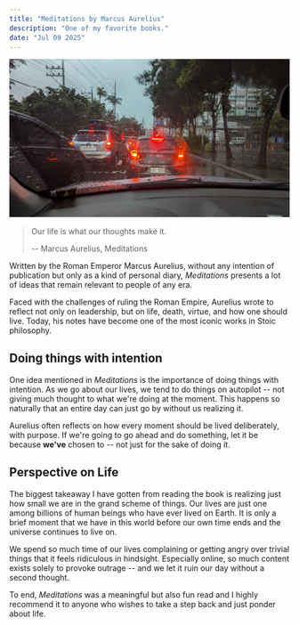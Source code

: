 ```yaml
---
title: "Meditations by Marcus Aurelius"
description: "One of my favorite books."
date: "Jul 09 2025"
---
```


![Cars](cars.jpg)

> Our life is what our thoughts make it.
>
> -- Marcus Aurelius, Meditations

Written by the Roman Emperor Marcus Aurelius, without any intention of publication but only as a kind of personal diary, _Meditations_ presents a lot of ideas that remain relevant to people of any era.

Faced with the challenges of ruling the Roman Empire, Aurelius wrote to reflect not only on leadership, but on life, death, virtue, and how one should live. Today, his notes have become one of the most iconic works in Stoic philosophy.

## Doing things with intention

One idea mentioned in _Meditations_ is the importance of doing things with intention. As we go about our lives, we tend to do things on autopilot -- not giving much thought to what we're doing at the moment. This happens so naturally that an entire day can just go by without us realizing it.

Aurelius often reflects on how every moment should be lived deliberately, with purpose. If we're going to go ahead and do something, let it be because **we've** chosen to -- not just for the sake of doing it.

## Perspective on Life

The biggest takeaway I have gotten from reading the book is realizing just how small we are in the grand scheme of things. Our lives are just one among billions of human beings who have ever lived on Earth. It is only a brief moment that we have in this world before our own time ends and the universe continues to live on.

We spend so much time of our lives complaining or getting angry over trivial things that it feels ridiculous in hindsight. Especially online, so much content exists solely to provoke outrage -- and we let it ruin our day without a second thought.

To end, _Meditations_ was a meaningful but also fun read and I highly recommend it to anyone who wishes to take a step back and just ponder about life.

